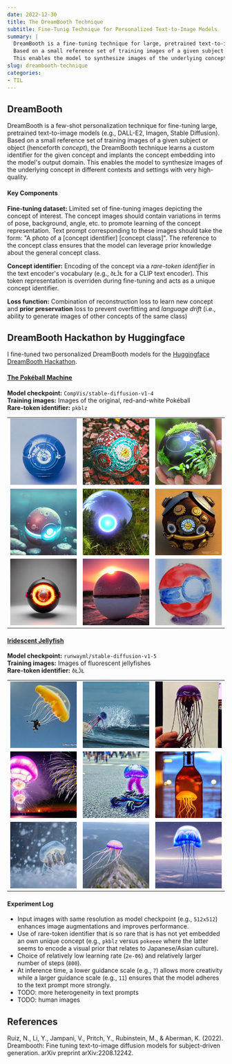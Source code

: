 ```yaml
---
date: 2022-12-30
title: The DreamBooth Technique
subtitle: Fine-Tunig Technique for Personalized Text-to-Image Models
summary: |
  DreamBooth is a fine-tuning technique for large, pretrained text-to-image models (e.g., DALL-E2, Imagen, Stable Diffusion).
  Based on a small reference set of training images of a given subject or object (henceforth *concept*), the DreamBooth technique learns a custom identifier for the given concept and implants the concept embedding into the model's output domain.
  This enables the model to synthesize images of the underlying concept in different contexts and settings with very high-quality.
slug: dreambooth-technique
categories:
- TIL
---
```


## DreamBooth

DreamBooth is a few-shot personalization technique for fine-tuning large, pretrained text-to-image models (e.g., DALL-E2, Imagen, Stable Diffusion).
Based on a small reference set of training images of a given subject or object (henceforth *concept*), the DreamBooth technique learns a custom identifier for the given concept and implants the concept embedding into the model's output domain.
This enables the model to synthesize images of the underlying concept in different contexts and settings with very high-quality.


####   Key Components

**Fine-tuning dataset:** Limited set of fine-tuning images depicting the concept of interest. The concept images should contain variations in terms of pose, background, angle, etc. to promote learning of the concept representation. Text prompt corresponding to these images should take the form: "A photo of a [concept identifier] [concept class]". The reference to the concept class ensures that the model can leverage prior knowledge about the general concept class.

**Concept identifier:** Encoding of the concept via a *rare-token identifier* in the text encoder's vocabulary (e.g., `ðŁĴŁ` for a CLIP text encoder). This token representation is overriden during fine-tuning and acts as a unique concept identifier.

**Loss function:** Combination of reconstruction loss to learn new concept and **prior preservation** loss to prevent overfitting and *language drift* (i.e., ability to generate images of other concepts of the same class)


## DreamBooth Hackathon by Huggingface

I fine-tuned two personalized DreamBooth models for the [Huggingface DreamBooth Hackathon](https://github.com/huggingface/diffusion-models-class/tree/main/hackathon).

#### **[The Pokéball Machine](https://huggingface.co/simonschoe/pokeball-machine)**

**Model checkpoint:** `CompVis/stable-diffusion-v1-4`  
**Training images:** Images of the original, red-and-white Pokéball  
**Rare-token identifier:** `pkblz`

|   |   |   |
|---|---|---|
|![](pokeball/pokeball%20(1).png)|![](pokeball/pokeball%20(2).png)|![](pokeball/pokeball%20(3).png)|
|![](pokeball/pokeball%20(4).png)|![](pokeball/pokeball%20(5).png)|![](pokeball/pokeball%20(6).png)|
|![](pokeball/pokeball%20(7).png)|![](pokeball/pokeball%20(8).png)|![](pokeball/pokeball%20(9).png)|


#### **[Iridescent Jellyfish](https://huggingface.co/simonschoe/iridescent-jellyfish)**

**Model checkpoint:** `runwayml/stable-diffusion-v1-5`  
**Training images:** Images of fluorescent jellyfishes  
**Rare-token identifier:** `ðŁĴŁ`

|   |   |   |
|---|---|---|
|![](jellyfish/jelly%20(1).jpg)|![](jellyfish/jelly%20(2).jpg)|![](jellyfish/jelly%20(3).jpg)|
|![](jellyfish/jelly%20(4).jpg)|![](jellyfish/jelly%20(5).jpg)|![](jellyfish/jelly%20(6).jpg)|
|![](jellyfish/jelly%20(7).png)|![](jellyfish/jelly%20(8).png)|![](jellyfish/jelly%20(9).png)|

#### Experiment Log

- Input images with same resolution as model checkpoint (e.g., `512x512`) enhances image augmentations and improves performance.
- Use of rare-token identifier that is so rare that is has not yet embedded an own unique concept (e.g., `pkblz` versus `pokeeee` where the latter seems to encode a visual prior that relates to Japanese/Asian culture).
- Choice of relatively low learning rate (`2e-06`) and relatively larger number of steps (`800`).
- At inference time, a lower guidance scale (e.g., `7`) allows more creativity while a larger guidance scale (e.g., `11`) ensures that the model adheres to the text prompt more strongly.
- TODO: more heterogeneity in text prompts
- TODO: human images

## References

Ruiz, N., Li, Y., Jampani, V., Pritch, Y., Rubinstein, M., & Aberman, K. (2022). Dreambooth: Fine tuning text-to-image diffusion models for subject-driven generation. arXiv preprint arXiv:2208.12242.
